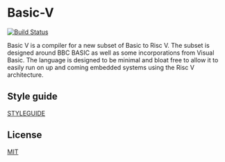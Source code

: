 # Basic-V

[![Build Status](https://travis-ci.com/c0rp3n/basic-v.svg?token=1eAJNuAjQDrssYuuMWC9&branch=master)](https://travis-ci.com/c0rp3n/basic-v)

Basic V is a compiler for a new subset of Basic to Risc V. The subset is designed around BBC BASIC as well as some incorporations from Visual Basic. The language is designed to be minimal and bloat free to allow it to easily run on up and coming embedded systems using the Risc V architecture.

## Style guide
[STYLEGUIDE](STYLEGUIDE.md "STYLEGUIDE")

## License
[MIT](LICENSE.md "MIT")
